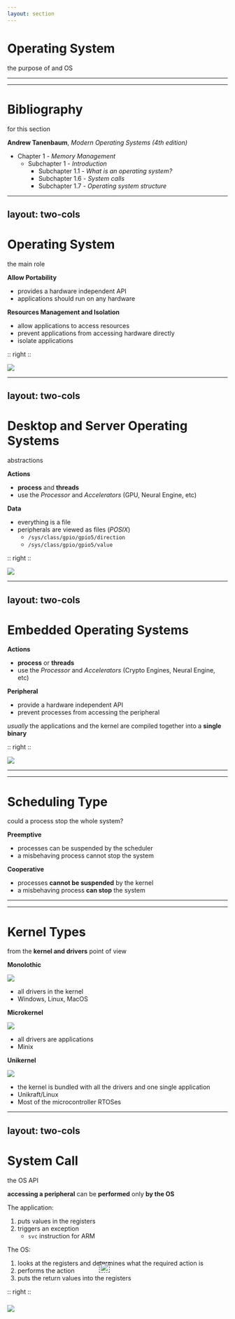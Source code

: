 ```yaml
---
layout: section
---
```

# Operating System
the purpose of and OS

---
---
# Bibliography
for this section

**Andrew Tanenbaum**, *Modern Operating Systems (4th edition)*
   - Chapter 1 - *Memory Management*
     - Subchapter 1 - *Introduction*
       - Subchapter 1.1 - *What is an operating system?*
       - Subchapter 1.6 - *System calls*
       - Subchapter 1.7 - *Operating system structure*

---
layout: two-cols
---
# Operating System
the main role

<style>
.two-columns {
    grid-template-columns: 2fr 3fr;
}
</style>

**Allow Portability**
- provides a hardware independent API
- applications should run on any hardware

**Resources Management and Isolation**
- allow applications to access resources
- prevent applications from accessing hardware directly
- isolate applications

:: right ::

<img src="/os/os.svg" class="w-120 rounded" />

---
layout: two-cols
---
# Desktop and Server Operating Systems
abstractions

<style>
.two-columns {
    grid-template-columns: 2fr 3fr;
}
</style>

**Actions**
- **process** and **threads**
- use the *Processor* and *Accelerators* (GPU, Neural Engine, etc)

**Data**
- everything is a file
- peripherals are viewed as files (*POSIX*)
  - `/sys/class/gpio/gpio5/direction`
  - `/sys/class/gpio/gpio5/value`

:: right ::

<img src="/os/abstractions.svg" class="w-120 rounded" />

---
layout: two-cols
---
# Embedded Operating Systems
<div></div>

<style>
.two-columns {
    grid-template-columns: 2fr 3fr;
}
</style>

**Actions**
- **process** or **threads**
- use the *Processor* and *Accelerators* (Crypto Engines, Neural Engine, etc)

**Peripheral**
- provide a hardware independent API
- prevent processes from accessing the peripheral

*usually* the applications and the kernel are compiled together into a **single binary**

:: right ::

<img src="/os/embedded_os.svg" class="w-120 rounded" />

---
---
# Scheduling Type
could a process stop the whole system?

**Preemptive**
- processes can be suspended by the scheduler
- a misbehaving process cannot stop the system

**Cooperative**
- processes **cannot be suspended** by the kernel
- a misbehaving process **can stop** the system


---
---
# Kernel Types
from the **kernel and drivers** point of view

<div grid="~ cols-3 gap-5">

<div>

**Monolothic**

<img src="/os/monolithic.svg" class="w-73 rounded" />

  - all drivers in the kernel
  - Windows, Linux, MacOS


</div>

<div>

**Microkernel**

<img src="/os/microkernel.svg" class="w-80 rounded" />

  - all drivers are applications
  - Minix

</div>

<div>

**Unikernel**

<img src="/os/unikernel.svg" class="w-75 m-1 rounded" />

  - the kernel is bundled with all the drivers and one single application
  - Unikraft/Linux
  - Most of the microcontroller RTOSes


</div>

</div>


---
layout: two-cols
---
# System Call
the OS API

<style>
.two-columns {
    grid-template-columns: 2fr 3fr;
}

.overlap{
    top: -90px;
    position: relative;
    left: 190px;
    border: 1px dashed;
    padding: 3px;
}
</style>

**accessing a peripheral** can be **performed** only **by the OS**

The application:

<v-clicks>

1. puts values in the registers
2. triggers an exception 
   - `svc` instruction for ARM 

</v-clicks>

The OS:

<v-clicks>

1. looks at the registers and determines what the required action is
2. performs the action
3. puts the return values into the registers

</v-clicks>

:: right ::

<img src="/os/system_call.svg" class="w-120 rounded" />

<img src="/os/exceptions.svg" class="w-80 rounded overlap" />
